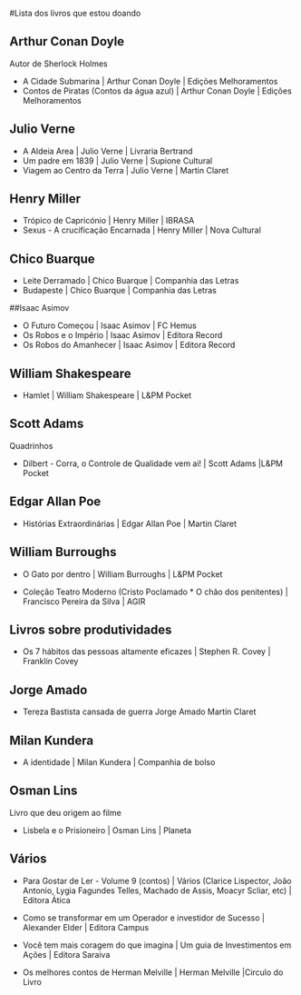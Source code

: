 #Lista dos livros que estou doando

## Arthur Conan Doyle
Autor de Sherlock Holmes

* A Cidade Submarina	| Arthur Conan Doyle	| Edições Melhoramentos
* Contos de Piratas (Contos da água azul)	| Arthur Conan Doyle | 	Edições Melhoramentos

## Julio Verne

* A Aldeia Area	| Julio Verne	|  Livraria Bertrand
* Um padre em 1839	| Julio Verne |	Supione Cultural
* Viagem ao Centro da Terra	| Julio Verne |	Martin Claret
 
## Henry Miller

* Trópico de Capricónio	| Henry Miller	| IBRASA
* Sexus - A crucificação Encarnada | Henry Miller |	Nova Cultural

## Chico Buarque
* Leite Derramado |	Chico Buarque |	Companhia das Letras
* Budapeste |	Chico Buarque |	Companhia das Letras

##Isaac Asimov

* O Futuro Começou	| Isaac Asimov |	FC Hemus
* Os Robos e o Império | Isaac Asimov | Editora Record
* Os Robos do Amanhecer | Isaac Asimov | Editora Record

## William Shakespeare
* Hamlet | William Shakespeare	| L&PM Pocket

## Scott Adams 
Quadrinhos
* Dilbert - Corra, o Controle de Qualidade vem ai!	| Scott Adams	|L&PM Pocket

## Edgar Allan Poe
* Histórias Extraordinárias	| Edgar Allan Poe | 	Martin Claret

## William Burroughs
* O Gato por dentro	| William Burroughs	| L&PM Pocket
 
* Coleção Teatro Moderno (Cristo Poclamado * O chão dos penitentes) | Francisco Pereira da Silva |	AGIR

## Livros sobre produtividades
* Os 7 hábitos das pessoas altamente eficazes	| Stephen R. Covey |	Franklin Covey

## Jorge Amado
* Tereza Bastista cansada de guerra	Jorge Amado	Martin Claret

## Milan Kundera
* A identidade |	Milan Kundera |	Companhia de bolso

## Osman Lins 
Livro que deu origem ao filme
* Lisbela e o Prisioneiro	| Osman Lins |	Planeta


## Vários 
* Para Gostar de Ler - Volume 9 (contos)	| Vários (Clarice Lispector, João Antonio, Lygia Fagundes Telles, Machado de Assis, Moacyr Scliar, etc)	| Editora Ática

* Como se transformar em um Operador e investidor de Sucesso |	Alexander Elder |	Editora Campus
* Você tem mais coragem do que imagina | Um guia de Investimentos em Ações	|	Editora Saraiva



* Os melhores contos de Herman Melville	| Herman Melville	 |Circulo do Livro
